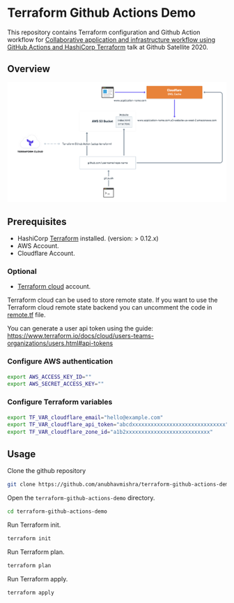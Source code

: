 # Terraform Github Actions Demo

This repository contains Terraform configuration and Github Action workflow for [Collaborative application and infrastructure workflow using GitHub Actions and HashiCorp Terraform](https://githubsatellite.com/schedule/#collaborative-application-and-infrastructure-workflow-using-github-actions-and-hashicorp-terraform) talk at Github Satellite 2020.

## Overview

![Overview](./images/overview.png "Overview")

## Prerequisites

* HashiCorp [Terraform](https://terraform.io/downloads.html) installed. (version: > 0.12.x)
* AWS Account.
* Cloudflare Account.

### Optional

* [Terraform cloud](https://app.terraform.io/signup/account) account.

Terraform cloud can be used to store remote state. If you want to use the Terraform cloud remote state backend
you can uncomment the code in [remote.tf](./remote.tf) file.

You can generate a user api token using the guide: https://www.terraform.io/docs/cloud/users-teams-organizations/users.html#api-tokens

### Configure AWS authentication

```bash
export AWS_ACCESS_KEY_ID=""
export AWS_SECRET_ACCESS_KEY=""
```

### Configure Terraform variables

```bash
export TF_VAR_cloudflare_email="hello@example.com"
export TF_VAR_cloudflare_api_token="abcdxxxxxxxxxxxxxxxxxxxxxxxxxxxxxx"
export TF_VAR_cloudflare_zone_id="a1b2xxxxxxxxxxxxxxxxxxxxxxxxxxx"
```

## Usage

Clone the github repository

```bash
git clone https://github.com/anubhavmishra/terraform-github-actions-demo.git
```

Open the `terraform-github-actions-demo` directory.

```bash
cd terraform-github-actions-demo
```

Run Terraform init.

```bash
terraform init
```

Run Terraform plan.

```bash
terraform plan
```

Run Terraform apply.

```bash
terraform apply
```
